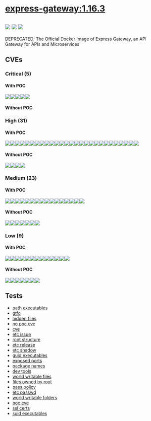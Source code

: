 # [express-gateway:1.16.3](https://hub.docker.com/_/express-gateway?tab=tags)
![](https://img.shields.io/static/v1?label=tag&message=1.16.3&color=blue)
![](https://img.shields.io/badge/Welcome%20to%20Alpine%20Linux%203.9-blue)
![](https://img.shields.io/badge/Kernel%20\r%20on%20an%20\m%20()-blue)
---
<p>
DEPRECATED; The Official Docker Image of Express Gateway, an API Gateway for APIs and Microservices
</p>

## CVEs
### Critical (5)
#### With POC
[![](https://img.shields.io/badge/🔗%20CVE--2021--44906-CRITICAL-red)](https://github.com/trickest/cve/blob/main/2021/CVE-2021-44906.md)[![](https://img.shields.io/badge/🔗%20CVE--2019--10744-CRITICAL-red)](https://github.com/trickest/cve/blob/main/2019/CVE-2019-10744.md)[![](https://img.shields.io/badge/🔗%20CVE--2019--10746-CRITICAL-red)](https://github.com/trickest/cve/blob/main/2019/CVE-2019-10746.md)[![](https://img.shields.io/badge/🔗%20CVE--2021--28918-CRITICAL-red)](https://github.com/trickest/cve/blob/main/2021/CVE-2021-28918.md)[![](https://img.shields.io/badge/🔗%20CVE--2019--10747-CRITICAL-red)](https://github.com/trickest/cve/blob/main/2019/CVE-2019-10747.md)
#### Without POC


### High (31)
#### With POC
[![](https://img.shields.io/badge/🔗%20CVE--2022--29078-HIGH-organge)](https://github.com/trickest/cve/blob/main/2022/CVE-2022-29078.md)[![](https://img.shields.io/badge/🔗%20CVE--2022--0155-HIGH-organge)](https://github.com/trickest/cve/blob/main/2022/CVE-2022-0155.md)[![](https://img.shields.io/badge/🔗%20CVE--2021--3807-HIGH-organge)](https://github.com/trickest/cve/blob/main/2021/CVE-2021-3807.md)[![](https://img.shields.io/badge/🔗%20CVE--2020--8116-HIGH-organge)](https://github.com/trickest/cve/blob/main/2020/CVE-2020-8116.md)[![](https://img.shields.io/badge/🔗%20CVE--2019--13173-HIGH-organge)](https://github.com/trickest/cve/blob/main/2019/CVE-2019-13173.md)[![](https://img.shields.io/badge/🔗%20CVE--2020--28469-HIGH-organge)](https://github.com/trickest/cve/blob/main/2020/CVE-2020-28469.md)[![](https://img.shields.io/badge/🔗%20CVE--2020--7788-HIGH-organge)](https://github.com/trickest/cve/blob/main/2020/CVE-2020-7788.md)[![](https://img.shields.io/badge/🔗%20CVE--2019--20149-HIGH-organge)](https://github.com/trickest/cve/blob/main/2019/CVE-2019-20149.md)[![](https://img.shields.io/badge/🔗%20CVE--2021--23337-HIGH-organge)](https://github.com/trickest/cve/blob/main/2021/CVE-2021-23337.md)[![](https://img.shields.io/badge/🔗%20CVE--2020--8203-HIGH-organge)](https://github.com/trickest/cve/blob/main/2020/CVE-2020-8203.md)[![](https://img.shields.io/badge/🔗%20CVE--2020--7754-HIGH-organge)](https://github.com/trickest/cve/blob/main/2020/CVE-2020-7754.md)[![](https://img.shields.io/badge/🔗%20CVE--2021--23406-HIGH-organge)](https://github.com/trickest/cve/blob/main/2021/CVE-2021-23406.md)[![](https://img.shields.io/badge/🔗%20CVE--2021--23440-HIGH-organge)](https://github.com/trickest/cve/blob/main/2021/CVE-2021-23440.md)[![](https://img.shields.io/badge/🔗%20CVE--2022--0144-HIGH-organge)](https://github.com/trickest/cve/blob/main/2022/CVE-2022-0144.md)[![](https://img.shields.io/badge/🔗%20CVE--2021--27290-HIGH-organge)](https://github.com/trickest/cve/blob/main/2021/CVE-2021-27290.md)[![](https://img.shields.io/badge/🔗%20CVE--2021--37713-HIGH-organge)](https://github.com/trickest/cve/blob/main/2021/CVE-2021-37713.md)[![](https://img.shields.io/badge/🔗%20CVE--2018--20834-HIGH-organge)](https://github.com/trickest/cve/blob/main/2018/CVE-2018-20834.md)[![](https://img.shields.io/badge/🔗%20CVE--2021--32804-HIGH-organge)](https://github.com/trickest/cve/blob/main/2021/CVE-2021-32804.md)[![](https://img.shields.io/badge/🔗%20CVE--2021--32803-HIGH-organge)](https://github.com/trickest/cve/blob/main/2021/CVE-2021-32803.md)[![](https://img.shields.io/badge/🔗%20CVE--2021--37701-HIGH-organge)](https://github.com/trickest/cve/blob/main/2021/CVE-2021-37701.md)[![](https://img.shields.io/badge/🔗%20CVE--2021--37712-HIGH-organge)](https://github.com/trickest/cve/blob/main/2021/CVE-2021-37712.md)[![](https://img.shields.io/badge/🔗%20CVE--2020--7774-HIGH-organge)](https://github.com/trickest/cve/blob/main/2020/CVE-2020-7774.md)[![](https://img.shields.io/badge/🔗%20CVE--2019--10773-HIGH-organge)](https://github.com/trickest/cve/blob/main/2019/CVE-2019-10773.md)[![](https://img.shields.io/badge/🔗%20CVE--2019--16775-HIGH-organge)](https://github.com/trickest/cve/blob/main/2019/CVE-2019-16775.md)[![](https://img.shields.io/badge/🔗%20CVE--2021--3450-HIGH-organge)](https://github.com/trickest/cve/blob/main/2021/CVE-2021-3450.md)[![](https://img.shields.io/badge/🔗%20CVE--2020--1967-HIGH-organge)](https://github.com/trickest/cve/blob/main/2020/CVE-2020-1967.md)[![](https://img.shields.io/badge/🔗%20CVE--2021--23840-HIGH-organge)](https://github.com/trickest/cve/blob/main/2021/CVE-2021-23840.md)
#### Without POC
[![](https://img.shields.io/badge/%20GHSA--8j8c--7jfh--h6hx-HIGH-organge)](https://github.com/trickest/cve/blob/main/8j8c/GHSA-8j8c-7jfh-h6hx.md)[![](https://img.shields.io/badge/%20GHSA--6x33--pw7p--hmpq-HIGH-organge)](https://github.com/trickest/cve/blob/main/6x33/GHSA-6x33-pw7p-hmpq.md)[![](https://img.shields.io/badge/%20CVE--2021--43138-HIGH-organge)](https://github.com/trickest/cve/blob/main/2021/CVE-2021-43138.md)[![](https://img.shields.io/badge/%20CVE--2020--8131-HIGH-organge)](https://github.com/trickest/cve/blob/main/2020/CVE-2020-8131.md)

### Medium (23)
#### With POC
[![](https://img.shields.io/badge/🔗%20CVE--2020--15366-MEDIUM-yellow)](https://github.com/trickest/cve/blob/main/2020/CVE-2020-15366.md)[![](https://img.shields.io/badge/🔗%20CVE--2021--29060-MEDIUM-yellow)](https://github.com/trickest/cve/blob/main/2021/CVE-2021-29060.md)[![](https://img.shields.io/badge/🔗%20CVE--2021--23362-MEDIUM-yellow)](https://github.com/trickest/cve/blob/main/2021/CVE-2021-23362.md)[![](https://img.shields.io/badge/🔗%20CVE--2021--3918-MEDIUM-yellow)](https://github.com/trickest/cve/blob/main/2021/CVE-2021-3918.md)[![](https://img.shields.io/badge/🔗%20CVE--2020--28500-MEDIUM-yellow)](https://github.com/trickest/cve/blob/main/2020/CVE-2020-28500.md)[![](https://img.shields.io/badge/🔗%20CVE--2020--7598-MEDIUM-yellow)](https://github.com/trickest/cve/blob/main/2020/CVE-2020-7598.md)[![](https://img.shields.io/badge/🔗%20CVE--2021--29418-MEDIUM-yellow)](https://github.com/trickest/cve/blob/main/2021/CVE-2021-29418.md)[![](https://img.shields.io/badge/🔗%20CVE--2021--23343-MEDIUM-yellow)](https://github.com/trickest/cve/blob/main/2021/CVE-2021-23343.md)[![](https://img.shields.io/badge/🔗%20CVE--2020--7608-MEDIUM-yellow)](https://github.com/trickest/cve/blob/main/2020/CVE-2020-7608.md)[![](https://img.shields.io/badge/🔗%20CVE--2020--1971-MEDIUM-yellow)](https://github.com/trickest/cve/blob/main/2020/CVE-2020-1971.md)[![](https://img.shields.io/badge/🔗%20CVE--2019--1551-MEDIUM-yellow)](https://github.com/trickest/cve/blob/main/2019/CVE-2019-1551.md)[![](https://img.shields.io/badge/🔗%20CVE--2021--23841-MEDIUM-yellow)](https://github.com/trickest/cve/blob/main/2021/CVE-2021-23841.md)[![](https://img.shields.io/badge/🔗%20CVE--2021--3449-MEDIUM-yellow)](https://github.com/trickest/cve/blob/main/2021/CVE-2021-3449.md)[![](https://img.shields.io/badge/🔗%20CVE--2019--1549-MEDIUM-yellow)](https://github.com/trickest/cve/blob/main/2019/CVE-2019-1549.md)[![](https://img.shields.io/badge/🔗%20CVE--2019--1547-MEDIUM-yellow)](https://github.com/trickest/cve/blob/main/2019/CVE-2019-1547.md)[![](https://img.shields.io/badge/🔗%20CVE--2019--15608-MEDIUM-yellow)](https://github.com/trickest/cve/blob/main/2019/CVE-2019-15608.md)
#### Without POC
[![](https://img.shields.io/badge/%20GHSA--2pr6--76vf--7546-MEDIUM-yellow)](https://github.com/trickest/cve/blob/main/2pr6/GHSA-2pr6-76vf-7546.md)[![](https://img.shields.io/badge/%20GHSA--4xcv--9jjx--gfj3-MEDIUM-yellow)](https://github.com/trickest/cve/blob/main/4xcv/GHSA-4xcv-9jjx-gfj3.md)[![](https://img.shields.io/badge/%20GHSA--64g7--mvw6--v9qj-MEDIUM-yellow)](https://github.com/trickest/cve/blob/main/64g7/GHSA-64g7-mvw6-v9qj.md)[![](https://img.shields.io/badge/%20GHSA--pc5p--h8pf--mvwp-MEDIUM-yellow)](https://github.com/trickest/cve/blob/main/pc5p/GHSA-pc5p-h8pf-mvwp.md)[![](https://img.shields.io/badge/%20NSWG--ECO--505-MEDIUM-yellow)](https://github.com/trickest/cve/blob/main/ECO/NSWG-ECO-505.md)[![](https://img.shields.io/badge/%20GHSA--jmqm--f2gx--4fjv-MEDIUM-yellow)](https://github.com/trickest/cve/blob/main/jmqm/GHSA-jmqm-f2gx-4fjv.md)[![](https://img.shields.io/badge/%20CVE--2022--0536-MEDIUM-yellow)](https://github.com/trickest/cve/blob/main/2022/CVE-2022-0536.md)

### Low (9)
#### With POC
[![](https://img.shields.io/badge/🔗%20CVE--2022--0155-LOW-blue)](https://github.com/trickest/cve/blob/main/2022/CVE-2022-0155.md)[![](https://img.shields.io/badge/🔗%20CVE--2019--20149-LOW-blue)](https://github.com/trickest/cve/blob/main/2019/CVE-2019-20149.md)[![](https://img.shields.io/badge/🔗%20CVE--2021--23440-LOW-blue)](https://github.com/trickest/cve/blob/main/2021/CVE-2021-23440.md)[![](https://img.shields.io/badge/🔗%20CVE--2021--32804-LOW-blue)](https://github.com/trickest/cve/blob/main/2021/CVE-2021-32804.md)[![](https://img.shields.io/badge/🔗%20CVE--2021--32803-LOW-blue)](https://github.com/trickest/cve/blob/main/2021/CVE-2021-32803.md)[![](https://img.shields.io/badge/🔗%20CVE--2021--37701-LOW-blue)](https://github.com/trickest/cve/blob/main/2021/CVE-2021-37701.md)[![](https://img.shields.io/badge/🔗%20CVE--2021--37712-LOW-blue)](https://github.com/trickest/cve/blob/main/2021/CVE-2021-37712.md)[![](https://img.shields.io/badge/🔗%20CVE--2021--23840-LOW-blue)](https://github.com/trickest/cve/blob/main/2021/CVE-2021-23840.md)[![](https://img.shields.io/badge/🔗%20CVE--2020--15095-LOW-blue)](https://github.com/trickest/cve/blob/main/2020/CVE-2020-15095.md)[![](https://img.shields.io/badge/🔗%20CVE--2021--23839-LOW-blue)](https://github.com/trickest/cve/blob/main/2021/CVE-2021-23839.md)[![](https://img.shields.io/badge/🔗%20CVE--2019--1563-LOW-blue)](https://github.com/trickest/cve/blob/main/2019/CVE-2019-1563.md)[![](https://img.shields.io/badge/🔗%20CVE--2020--7598-LOW-blue)](https://github.com/trickest/cve/blob/main/2020/CVE-2020-7598.md)[![](https://img.shields.io/badge/🔗%20CVE--2019--1551-LOW-blue)](https://github.com/trickest/cve/blob/main/2019/CVE-2019-1551.md)
#### Without POC
[![](https://img.shields.io/badge/%20GHSA--gqf6--75v8--vr26-LOW-blue)](https://github.com/trickest/cve/blob/main/gqf6/GHSA-gqf6-75v8-vr26.md)[![](https://img.shields.io/badge/%20GHSA--v45m--2wcp--gg98-LOW-blue)](https://github.com/trickest/cve/blob/main/v45m/GHSA-v45m-2wcp-gg98.md)[![](https://img.shields.io/badge/%20GHSA--xgh6--85xh--479p-LOW-blue)](https://github.com/trickest/cve/blob/main/xgh6/GHSA-xgh6-85xh-479p.md)[![](https://img.shields.io/badge/%20GHSA--2mj8--pj3j--h362-LOW-blue)](https://github.com/trickest/cve/blob/main/2mj8/GHSA-2mj8-pj3j-h362.md)[![](https://img.shields.io/badge/%20CVE--2019--16776-LOW-blue)](https://github.com/trickest/cve/blob/main/2019/CVE-2019-16776.md)[![](https://img.shields.io/badge/%20CVE--2019--16777-LOW-blue)](https://github.com/trickest/cve/blob/main/2019/CVE-2019-16777.md)[![](https://img.shields.io/badge/%20CVE--2022--0536-LOW-blue)](https://github.com/trickest/cve/blob/main/2022/CVE-2022-0536.md)

## Tests
* [path executables](reports/path-executables.txt)
* [gtfo](reports/gtfo.txt)
* [hidden files](reports/hidden-files.txt)
* [no poc cve](reports/no-poc-cve.txt)
* [cve](reports/cve.txt)
* [etc issue](reports/etc-issue.txt)
* [root structure](reports/root-structure.txt)
* [etc release](reports/etc-release.txt)
* [etc shadow](reports/etc-shadow.txt)
* [guid executables](reports/guid-executables.txt)
* [exposed ports](reports/exposed-ports.txt)
* [package names](reports/package-names.txt)
* [dev tools](reports/dev-tools.txt)
* [world writable files](reports/world-writable-files.txt)
* [files owned by root](reports/files-owned-by-root.txt)
* [pass policy](reports/pass-policy.txt)
* [etc passwd](reports/etc-passwd.txt)
* [world writable folders](reports/world-writable-folders.txt)
* [poc cve](reports/poc-cve.txt)
* [ssl certs](reports/ssl-certs.txt)
* [suid executables](reports/suid-executables.txt)
